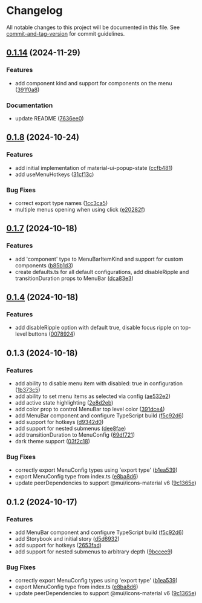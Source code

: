 # Changelog

All notable changes to this project will be documented in this file. See [commit-and-tag-version](https://github.com/absolute-version/commit-and-tag-version) for commit guidelines.

## [0.1.14](https://github.com/keithwalsh/mui-menubar/compare/v0.1.8...v0.1.14) (2024-11-29)


### Features

* add component kind and support for components on the menu ([391f0a8](https://github.com/keithwalsh/mui-menubar/commit/391f0a8541784bf0f87b5992024a42dd48408148))


### Documentation

* update README ([7636ee0](https://github.com/keithwalsh/mui-menubar/commit/7636ee0d035c0e9e96ce0a8a6c70aeef4e6686d5))

## [0.1.8](https://github.com/keithwalsh/mui-menubar/compare/v0.1.7...v0.1.8) (2024-10-24)


### Features

* add initial implementation of material-ui-popup-state ([ccfb481](https://github.com/keithwalsh/mui-menubar/commit/ccfb481c102f1e39cf4f9c20ab137ee1bc0d7b73))
* add useMenuHotkeys ([31cf13c](https://github.com/keithwalsh/mui-menubar/commit/31cf13c7be229686e8d3637941010c11fc8208ba))


### Bug Fixes

* correct export type names ([1cc3ca5](https://github.com/keithwalsh/mui-menubar/commit/1cc3ca5f6e642cd6e554fc929dee08cc5ea89495))
* multiple menus opening when using click ([e20282f](https://github.com/keithwalsh/mui-menubar/commit/e20282fdc25ce5f34ad789d7a12306a1ff4e6ca3))

## [0.1.7](https://github.com/keithwalsh/mui-menubar/compare/v0.1.4...v0.1.7) (2024-10-18)


### Features

* add 'component' type to MenuBarItemKind and support for custom components ([b85b1d3](https://github.com/keithwalsh/mui-menubar/commit/b85b1d3d95ebf7360bbdcb4dc2c44e5f36ac69bc))
* create defaults.ts for all default configurations, add disableRipple and transitionDuration props to MenuBar ([dca83e3](https://github.com/keithwalsh/mui-menubar/commit/dca83e36a81e6c2b6827f4350fca2f73cd8a8e37))

## [0.1.4](https://github.com/keithwalsh/mui-menubar/compare/v0.1.3...v0.1.4) (2024-10-18)


### Features

* add disableRipple option with default true, disable focus ripple on top-level buttons ([0078924](https://github.com/keithwalsh/mui-menubar/commit/00789247a13fcb9dc960a59103fdbe0e663f1d98))

## 0.1.3 (2024-10-18)


### Features

* add ability to disable menu item with disabled: true in configuration ([1b373c5](https://github.com/keithwalsh/mui-menubar/commit/1b373c5439bd072f8b140569fbd822ae1883d1b2))
* add ability to set menu items as selected via config ([ae532e2](https://github.com/keithwalsh/mui-menubar/commit/ae532e2f3a8aae7e9293d8f81485440edc0b3325))
* add active state highlighting ([2e8d2eb](https://github.com/keithwalsh/mui-menubar/commit/2e8d2eba80427d77f69167aa4460525d7501b1c2))
* add color prop to control MenuBar top level color ([391dce4](https://github.com/keithwalsh/mui-menubar/commit/391dce4fa62c66ca73238cd6b8e5ef947ae8d00d))
* add MenuBar component and configure TypeScript build ([f5c92d6](https://github.com/keithwalsh/mui-menubar/commit/f5c92d6de821e17c6039838dba53a50be741a3eb))
* add support for hotkeys ([d9342d0](https://github.com/keithwalsh/mui-menubar/commit/d9342d0d417d3d9a51ba7b4b85471353b7dd568c))
* add support for nested submenus ([dee8fae](https://github.com/keithwalsh/mui-menubar/commit/dee8fae5d2c057f85c10a3c0a42edf9e7b990ac8))
* add transitionDuration to MenuConfig ([69df721](https://github.com/keithwalsh/mui-menubar/commit/69df72168eb5a32b5c1b70889f0520894d367e8c))
* dark theme support ([03f2c18](https://github.com/keithwalsh/mui-menubar/commit/03f2c1838a2fc6f0f1ee09977ad5c64356f7be37))


### Bug Fixes

* correctly export MenuConfig types using 'export type' ([b1ea539](https://github.com/keithwalsh/mui-menubar/commit/b1ea53950208480252ec2faa6a05378588657af0))
* export MenuConfig type from index.ts ([e8ba8d6](https://github.com/keithwalsh/mui-menubar/commit/e8ba8d6252906550115438842be075fb5a17d695))
* update peerDependencies to support @mui/icons-material v6 ([9c1365e](https://github.com/keithwalsh/mui-menubar/commit/9c1365e31fdb161c0a158172590a56f6f59f502a))

## 0.1.2 (2024-10-17)


### Features

* add MenuBar component and configure TypeScript build ([f5c92d6](https://github.com/keithwalsh/mui-menubar/commit/f5c92d6de821e17c6039838dba53a50be741a3eb))
* add Storybook and initial story ([d5d6932](https://github.com/keithwalsh/mui-menubar/commit/d5d69326f517d7c794683dd183b24920abc221ed))
* add support for hotkeys ([2653fad](https://github.com/keithwalsh/mui-menubar/commit/2653fad5c69f406a4fbb4ac9b38b51b3d187191c))
* add support for nested submenus to arbitrary depth ([9bccee9](https://github.com/keithwalsh/mui-menubar/commit/9bccee95417fadcc0ee9c2badf61a59904e6beb9))


### Bug Fixes

* correctly export MenuConfig types using 'export type' ([b1ea539](https://github.com/keithwalsh/mui-menubar/commit/b1ea53950208480252ec2faa6a05378588657af0))
* export MenuConfig type from index.ts ([e8ba8d6](https://github.com/keithwalsh/mui-menubar/commit/e8ba8d6252906550115438842be075fb5a17d695))
* update peerDependencies to support @mui/icons-material v6 ([9c1365e](https://github.com/keithwalsh/mui-menubar/commit/9c1365e31fdb161c0a158172590a56f6f59f502a))
